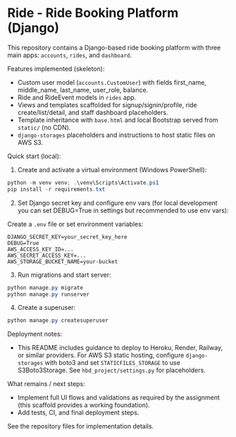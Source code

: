 # Ride - Ride Booking Platform (Django)

This repository contains a Django-based ride booking platform with three main apps: `accounts`, `rides`, and `dashboard`.

Features implemented (skeleton):
- Custom user model (`accounts.CustomUser`) with fields first_name, middle_name, last_name, user_role, balance.
- Ride and RideEvent models in `rides` app.
- Views and templates scaffolded for signup/signin/profile, ride create/list/detail, and staff dashboard placeholders.
- Template inheritance with `base.html` and local Bootstrap served from `static/` (no CDN).
- `django-storages` placeholders and instructions to host static files on AWS S3.

Quick start (local):

1. Create and activate a virtual environment (Windows PowerShell):

```powershell
python -m venv venv; .\venv\Scripts\Activate.ps1
pip install -r requirements.txt
```

2. Set Django secret key and configure env vars (for local development you can set DEBUG=True in settings but recommended to use env vars):

Create a `.env` file or set environment variables:

```
DJANGO_SECRET_KEY=your_secret_key_here
DEBUG=True
AWS_ACCESS_KEY_ID=...
AWS_SECRET_ACCESS_KEY=...
AWS_STORAGE_BUCKET_NAME=your-bucket
```

3. Run migrations and start server:

```powershell
python manage.py migrate
python manage.py runserver
```

4. Create a superuser:

```powershell
python manage.py createsuperuser
```

Deployment notes:
- This README includes guidance to deploy to Heroku, Render, Railway, or similar providers. For AWS S3 static hosting, configure `django-storages` with boto3 and set `STATICFILES_STORAGE` to use S3Boto3Storage. See `hbd_project/settings.py` for placeholders.

What remains / next steps:
- Implement full UI flows and validations as required by the assignment (this scaffold provides a working foundation).
- Add tests, CI, and final deployment steps.

See the repository files for implementation details.
